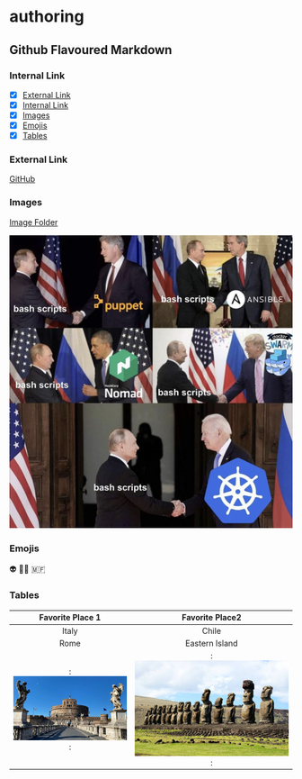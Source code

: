 # authoring
## Github Flavoured Markdown

### Internal Link
- [x] [External Link](#External-Link)
- [x] [Internal Link](#Internal-Link)
- [x] [Images](#Images)
- [x] [Emojis](#Emojis)
- [x] [Tables](#Tables)

### External Link 
[GitHub](https://help.github.com/en)

### Images
[Image Folder](./Folder/Images/IMG_0402.jpg) 

![Image](./Folder/Images/IMG_0402.jpg) 

 ### Emojis
 👽
 🧑‍🎨
 🇲🇫
 
### Tables 
|Favorite Place 1|Favorite Place2|
|:---:|:---:|
|Italy |Chile|
|Rome|Eastern Island|
|:![Image](./Folder/Images/rome.jpg):|:![Image](./Folder/Images/easter-island.jpg):|


 
 
